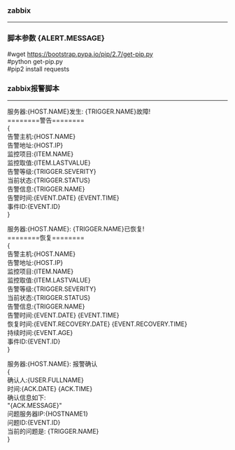 ### zabbix
----
### 脚本参数  {ALERT.MESSAGE}
#wget https://bootstrap.pypa.io/pip/2.7/get-pip.py   
#python get-pip.py  
#pip2 install requests  
### zabbix报警脚本  
------
服务器:{HOST.NAME}发生: {TRIGGER.NAME}故障!  
========警告========  
{  
告警主机:{HOST.NAME}  
告警地址:{HOST.IP}  
监控项目:{ITEM.NAME}  
监控取值:{ITEM.LASTVALUE}  
告警等级:{TRIGGER.SEVERITY}  
当前状态:{TRIGGER.STATUS}  
告警信息:{TRIGGER.NAME}  
告警时间:{EVENT.DATE} {EVENT.TIME}  
事件ID:{EVENT.ID}  
}  
  

服务器:{HOST.NAME}: {TRIGGER.NAME}已恢复!  
========恢复========  
{  
告警主机:{HOST.NAME}  
告警地址:{HOST.IP}  
监控项目:{ITEM.NAME}  
监控取值:{ITEM.LASTVALUE}  
告警等级:{TRIGGER.SEVERITY}  
当前状态:{TRIGGER.STATUS}  
告警信息:{TRIGGER.NAME}  
告警时间:{EVENT.DATE} {EVENT.TIME}  
恢复时间:{EVENT.RECOVERY.DATE} {EVENT.RECOVERY.TIME}  
持续时间:{EVENT.AGE}  
事件ID:{EVENT.ID}  
}  
  

服务器:{HOST.NAME}: 报警确认  
{  
确认人:{USER.FULLNAME}   
时间:{ACK.DATE} {ACK.TIME}   
确认信息如下:  
"{ACK.MESSAGE}"  
问题服务器IP:{HOSTNAME1}  
问题ID:{EVENT.ID}  
当前的问题是: {TRIGGER.NAME}  
}  
